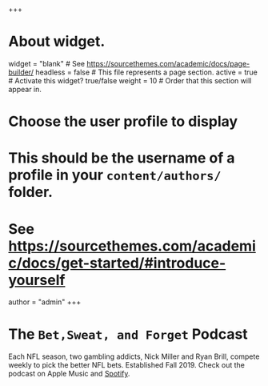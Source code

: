 +++
# About widget.
widget = "blank"  # See https://sourcethemes.com/academic/docs/page-builder/
headless = false  # This file represents a page section.
active = true  # Activate this widget? true/false
weight = 10  # Order that this section will appear in.

# Choose the user profile to display
# This should be the username of a profile in your `content/authors/` folder.
# See https://sourcethemes.com/academic/docs/get-started/#introduce-yourself
author = "admin"
+++

# The `Bet,Sweat, and Forget` Podcast

Each NFL season, two gambling addicts, Nick Miller and Ryan Brill, compete weekly to pick the better NFL bets. Established Fall 2019. Check out the podcast on Apple Music and [Spotify](/https://open.spotify.com/show/1bABVhkwnd3sDaBSZLC0oY).
